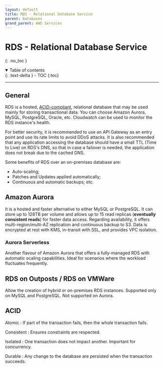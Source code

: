 ```yaml
---
layout: default
title: RDS - Relational Database Service
parent: Databases
grand_parent: AWS Services
---
```


# RDS - Relational Database Service
{: .no_toc }

<details open markdown="block">
  <summary>
    Table of contents
  </summary>
  {: .text-delta }
- TOC
{:toc}
</details>

---

## General

RDS is a hosted, [ACID-compliant][1], relational database that may be used mainly for storing transactional data. You can choose Amazon Aurora, MySQL, PostgreSQL, Oracle, etc. Cloudwatch can be used to monitor the RDS instance's health.

For better security, it is recommended to use an API Gateway as an entry point and use its rate limits to avoid DDoS attacks. It is also recommended that any application accessing the database should have a small TTL (Time to Live) on RDS's DNS, so that in case a failover is needed, the application does not break due to the cached DNS. 

Some benefits of RDS over an on-premises database are:

- Auto-scaling;
- Patches and Updates applied automatically;
- Continuous and automatic backups; etc.

## Amazon Aurora

It is a hosted and faster alternative to either MySQL or PostgreSQL. It can store up to 128TB per volume and allows up to 15 read replicas (**eventually consistent reads**) for faster data access. Regarding availability, it offers multi-region/multi-AZ replication and continuous backup to S3. Data is encrypted at rest with KMS, in-transit with SSL, and provides VPC isolation.

### Aurora Serverless

Another flavour of Amazon Aurora that offers a fully-managed RDS with automatic scaling capabilities. Ideal for scenarios where the workload fluctuates frequently.

## RDS on Outposts / RDS on VMWare

Allow the creation of hybrid or on-premises RDS instances. Supported only on MySQL and PostgreSQL. Not supported on Aurora.

## ACID

Atomic
: If part of the transaction fails, then the whole transaction fails.

Consistent
: Ensures constraints are respected.

Isolated
: One transaction does not impact another. Important for concurrency.

Durable
: Any change to the database are persisted when the transaction succeeds.


[1]: #acid